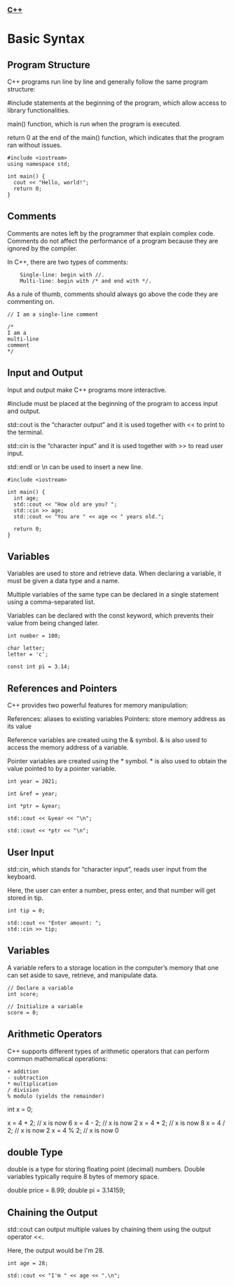 ### [C++](./README.md)
# Basic Syntax

## Program Structure

C++ programs run line by line and generally follow the same program structure:

#include statements at the beginning of the program, which allow access to library functionalities.

main() function, which is run when the program is executed.

return 0 at the end of the main() function, which indicates that the program ran without issues.

```
#include <iostream>
using namespace std;

int main() {
  cout << "Hello, world!";
  return 0;
}
```
## Comments

Comments are notes left by the programmer that explain complex code. Comments do not affect the performance of a program because they are ignored by the compiler.

In C++, there are two types of comments:

```
    Single-line: begin with //.
    Multi-line: begin with /* and end with */.
```
As a rule of thumb, comments should always go above the code they are commenting on.

```
// I am a single-line comment
```

```
/* 
I am a
multi-line
comment
*/
```
## Input and Output

Input and output make C++ programs more interactive.

   #include <iostream> must be placed at the beginning of the program to access input and output.
    
   std::cout is the “character output” and it is used together with << to print to the terminal.
    
   std::cin is the “character input” and it is used together with >> to read user input.
    
   std::endl or \n can be used to insert a new line.

```
#include <iostream>

int main() {
  int age;
  std::cout << "How old are you? ";
  std::cin >> age;
  std::cout << "You are " << age << " years old.";
  
  return 0;
}
```

## Variables

Variables are used to store and retrieve data. When declaring a variable, it must be given a data type and a name.

Multiple variables of the same type can be declared in a single statement using a comma-separated list.

Variables can be declared with the const keyword, which prevents their value from being changed later.
```
int number = 100;

char letter;
letter = 'c';

const int pi = 3.14;
```
## References and Pointers

C++ provides two powerful features for memory manipulation:

  References: aliases to existing variables
  Pointers: store memory address as its value

Reference variables are created using the & symbol. & is also used to access the memory address of a variable.

Pointer variables are created using the * symbol. * is also used to obtain the value pointed to by a pointer variable.
```
int year = 2021;

int &ref = year;

int *ptr = &year;

std::cout << &year << "\n";

std::cout << *ptr << "\n";
```
## User Input

std::cin, which stands for “character input”, reads user input from the keyboard.

Here, the user can enter a number, press enter, and that number will get stored in tip.
```
int tip = 0;

std::cout << "Enter amount: ";
std::cin >> tip;
```
## Variables

A variable refers to a storage location in the computer’s memory that one can set aside to save, retrieve, and manipulate data.
```
// Declare a variable
int score;

// Initialize a variable
score = 0;
```
## Arithmetic Operators

C++ supports different types of arithmetic operators that can perform common mathematical operations:

    + addition
    - subtraction
    * multiplication
    / division
    % modulo (yields the remainder)

int x = 0;

x = 4 + 2;  // x is now 6
x = 4 - 2;  // x is now 2
x = 4 * 2;  // x is now 8
x = 4 / 2;  // x is now 2
x = 4 % 2;  // x is now 0

## double Type

double is a type for storing floating point (decimal) numbers. Double variables typically require 8 bytes of memory space.

double price = 8.99;
double pi = 3.14159;

## Chaining the Output

std::cout can output multiple values by chaining them using the output operator <<.

Here, the output would be I'm 28.
```
int age = 28;

std::cout << "I'm " << age << ".\n";
```
